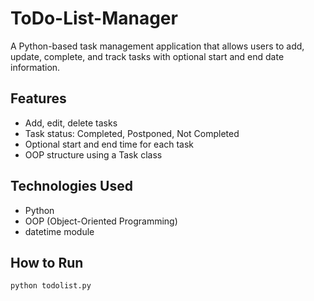 # ToDo-List-Manager
A Python-based task management application that allows users to add, update, complete, and track tasks with optional start and end date information.

## Features
- Add, edit, delete tasks
- Task status: Completed, Postponed, Not Completed
- Optional start and end time for each task
- OOP structure using a Task class

## Technologies Used
- Python
- OOP (Object-Oriented Programming)
- datetime module

## How to Run
```bash
python todolist.py
